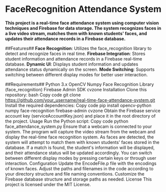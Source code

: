 # FaceRecognition Attendance System

**This project is a real-time face attendance system using computer vision techniques and Firebase for data storage. The system recognizes faces in a live video stream, matches them with known students' faces, and updates their attendance records in a Firebase database.**

##Features##
**Face Recognition**: Utilizes the face_recognition library to detect and recognize faces in real time.
**Firebase Integration**: Stores student information and attendance records in a Firebase real-time database.
**Dynamic UI**: Displays student information and updates attendance status dynamically on the screen.
**Mode Switching**: Supports switching between different display modes for better user interaction.

##Requirements##
Python 3.x
OpenCV
Numpy
Face Recognition Library (face_recognition)
Firebase Admin SDK
cvzone
Installation
Clone this repository:
bash
Copy code
git clone https://github.com/your_username/real-time-face-attendance-system.git
Install the required dependencies:
Copy code
pip install opencv-python numpy face-recognition firebase-admin cvzone
Obtain the Firebase service account key (serviceAccountKey.json) and place it in the root directory of the project.
Usage
Run the Python script:
Copy code
python face_attendance_system.py
Ensure that a webcam is connected to your system. The program will capture the video stream from the webcam and display the real-time face recognition system.
As faces are detected, the system will attempt to match them with known students' faces stored in the database. If a match is found, the student's information will be displayed, and their attendance status will be updated accordingly.
You can switch between different display modes by pressing certain keys or through user interaction.
Configuration
Update the EncodeFile.p file with the encodings of known faces.
Adjust the paths and filenames in the code according to your directory structure and file naming conventions.
Customize the Firebase database structure and storage paths as needed.
License
This project is licensed under the MIT License.


